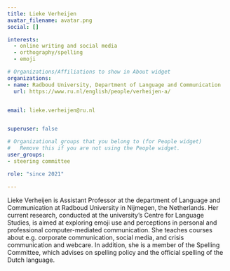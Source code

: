 ```yaml
---
title: Lieke Verheijen
avatar_filename: avatar.png
social: []

interests:
  - online writing and social media
  - orthography/spelling
  - emoji

# Organizations/Affiliations to show in About widget
organizations:
- name: Radboud University, Department of Language and Communication
  url: https://www.ru.nl/english/people/verheijen-a/


email: lieke.verheijen@ru.nl


superuser: false

# Organizational groups that you belong to (for People widget)
#   Remove this if you are not using the People widget.
user_groups:
- steering committee

role: "since 2021"

---
```

Lieke Verheijen is Assistant Professor at the department of Language and 
Communication at Radboud University in Nijmegen, the Netherlands. Her 
current research, conducted at the university’s Centre for Language Studies, 
is aimed at exploring emoji use and perceptions in personal and professional 
computer-mediated communication. She teaches courses about e.g. corporate 
communication, social media, and crisis communication and webcare. In addition, 
she is a member of the Spelling Committee, which advises on spelling policy and 
the official spelling of the Dutch language.
